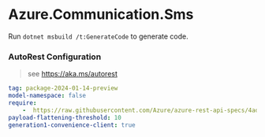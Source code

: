 # Azure.Communication.Sms

Run `dotnet msbuild /t:GenerateCode` to generate code.

### AutoRest Configuration
> see https://aka.ms/autorest

``` yaml
tag: package-2024-01-14-preview
model-namespace: false
require:
    -  https://raw.githubusercontent.com/Azure/azure-rest-api-specs/4ad21c4cd5f024b520b77907b8ac15fb84c8413a/specification/communication/data-plane/Sms/readme.md
payload-flattening-threshold: 10
generation1-convenience-client: true
```
